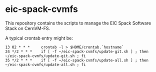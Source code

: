 # eic-spack-cvmfs

This repository contains the scripts to manage the EIC Spack Software Stack on CernVM-FS.

A typical crontab entry might be:
```
13 02 * * *     crontab -l > $HOME/crontab.`hostname`
24 */2 * * *    if [ -f ~/eic-spack-cvmfs/update-git.sh ] ; then ~/eic-spack-cvmfs/update-git.sh ; fi
35 */2 * * *    if [ -f ~/eic-spack-cvmfs/update-all.sh ] ; then ~/eic-spack-cvmfs/update-all.sh ; fi
```
